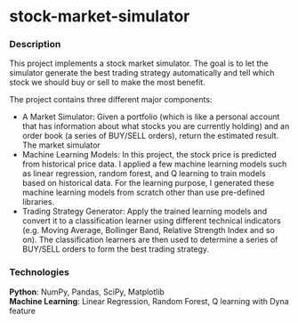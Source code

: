 # stock-market-simulator

### Description

This project implements a stock market simulator. The goal is to let the simulator generate the best trading strategy automatically and tell which stock we should buy or sell to make the most benefit.

The project contains three different major components:

- A Market Simulator: Given a portfolio (which is like a personal account that has information about what stocks you are currently holding) and an order book (a series of BUY/SELL orders), return the estimated result. The market simulator 
- Machine Learning Models: In this project, the stock price is predicted from historical price data. I applied a few machine learning models such as linear regression, random forest, and Q learning to train models based on historical data. For the learning purpose, I generated these machine learning models from scratch other than use pre-defined libraries.
- Trading Strategy Generator: Apply the trained learning models and convert it to a classification learner using different technical indicators (e.g. Moving Average, Bollinger Band, Relative Strength Index and so on). The classification learners are then used to determine a series of BUY/SELL orders to form the best trading strategy.

### Technologies

**Python**: NumPy, Pandas, SciPy, Matplotlib   
**Machine Learning**: Linear Regression, Random Forest, Q learning with Dyna feature
